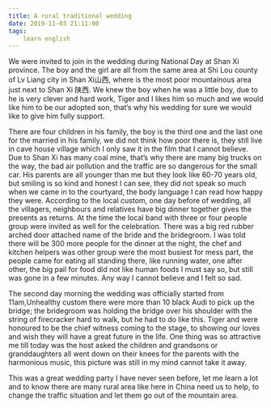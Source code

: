 ```yaml
---
title: A rural traditional wedding
date: 2019-11-03 21:11:00
tags:
    learn english
---
```

We were invited to join in the wedding during National
Day at Shan Xi province. The boy and the girl are all from the same area at Shi
Lou county of Lv Liang city in Shan Xi山西, where is
the most poor mountainous area just next to Shan Xi 陕西. We
knew the boy when he was a little boy, due to he is very clever and hard work,
Tiger and I likes him so much and we would like him to be our adopted son, that’s
why his wedding for sure we would like to give him fully support.

There are four children in his family, the boy is the
third one and the last one for the married in his family, we did not think how
poor there is, they still live in cave house village which I only saw it in the
film that I cannot believe. Due to Shan Xi has many coal mine, that’s why there
are many big trucks on the way, the bad air pollution and the traffic are so dangerous
for the small car. His parents are all younger than me but they look like 60-70
years old, but smiling is so kind and honest I can see, they did not speak so
much when we came in to the courtyard, the body language I can read how happy
they were. According to the local custom, one day before of wedding, all the
villagers, neighbours and relatives have big dinner together gives the presents
as returns. At the time the local band with three or four people group were
invited as well for the celebration. There was a big red rubber arched door
attached name of the bride and the bridegroom. I was told there will be 300
more people for the dinner at the night, the chef and kitchen helpers was other
group were the most busiest for mess part, the people came for eating all
standing there, like running water, one after other, the big pail for food did
not like human foods I must say so, but still was gone in a few minutes. Any way
I cannot believe and I felt so sad. 

The second day morning the wedding was officially started
from 11am,Unhealthy custom there were more than 10 black Audi to pick up the bridge;
the bridegroom was holding the bridge over his shoulder with the string of firecracker
hard to walk, but he had to do like this. Tiger and were honoured to be the
chief witness coming to the stage, to showing our loves and wish they will have
a great future in the life. One thing was so attractive me till today was the
host asked the children and grandsons or granddaughters all went down on their
knees for the parents with the harmonious music, this picture was still in my
mind cannot take it away. 

This was a great wedding party I have never seen
before, let me learn a lot and to know there are many rural area like here in
China need us to help, to change the traffic situation and let them go out of
the mountain area. 